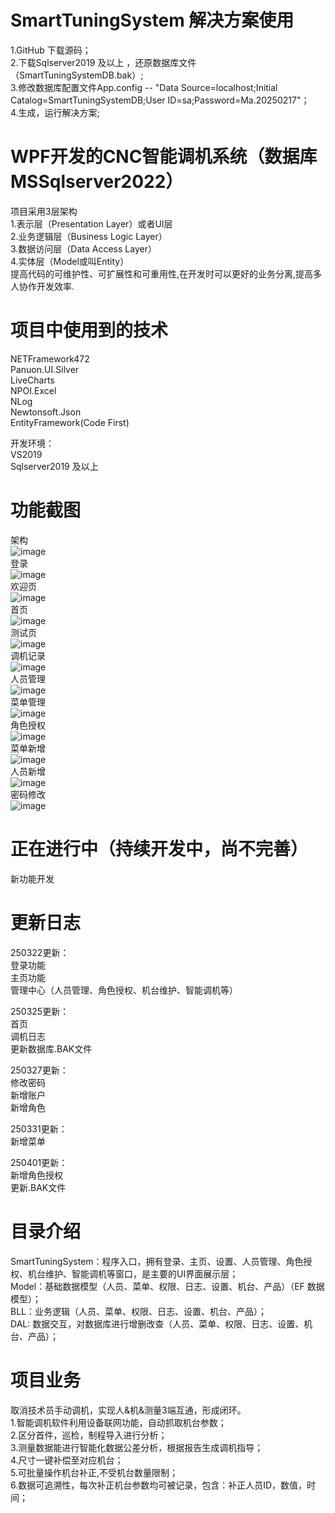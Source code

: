 ﻿# SmartTuningSystem 解决方案使用

1.GitHub 下载源码；  
2.下载Sqlserver2019 及以上 ，还原数据库文件（SmartTuningSystemDB.bak）;  
3.修改数据库配置文件App.config -- "Data Source=localhost;Initial Catalog=SmartTuningSystemDB;User ID=sa;Password=Ma.20250217"；  
4.生成，运行解决方案;      

# WPF开发的CNC智能调机系统（数据库MSSqlserver2022）

项目采用3层架构  
1.表示层（Presentation Layer）或者UI层  
2.业务逻辑层（Business Logic Layer）  
3.数据访问层（Data Access Layer）  
4.实体层（Model或叫Entity）   
提高代码的可维护性、可扩展性和可重用性,在开发时可以更好的业务分离,提高多人协作开发效率.                

# 项目中使用到的技术

NETFramework472  
Panuon.UI.Silver  
LiveCharts  
NPOI.Excel  
NLog  
Newtonsoft.Json  
EntityFramework(Code First)  

开发环境：  
VS2019  
Sqlserver2019 及以上

# 功能截图  
架构  
![image](https://github.com/RichardMa11/SmartTuningSystem/master/效果图/架构.jpg)  
登录  
![image](https://github.com/RichardMa11/SmartTuningSystem/master/效果图/登录.jpg)  
欢迎页  
![image](https://github.com/RichardMa11/SmartTuningSystem/master/效果图/欢迎页.jpg)  
首页  
![image](https://github.com/RichardMa11/SmartTuningSystem/master/效果图/首页.jpg)  
测试页  
![image](https://github.com/RichardMa11/SmartTuningSystem/master/效果图/测试页.jpg)  
调机记录  
![image](https://github.com/RichardMa11/SmartTuningSystem/master/效果图/调机记录.jpg)  
人员管理  
![image](https://github.com/RichardMa11/SmartTuningSystem/master/效果图/人员管理.jpg)  
菜单管理  
![image](https://github.com/RichardMa11/SmartTuningSystem/master/效果图/菜单管理.jpg)  
角色授权  
![image](https://github.com/RichardMa11/SmartTuningSystem/master/效果图/角色授权.jpg)  
菜单新增  
![image](https://github.com/RichardMa11/SmartTuningSystem/master/效果图/菜单新增.jpg)  
人员新增  
![image](https://github.com/RichardMa11/SmartTuningSystem/master/效果图/人员新增.jpg)  
密码修改  
![image](https://github.com/RichardMa11/SmartTuningSystem/master/效果图/密码修改.jpg)  


# 正在进行中（持续开发中，尚不完善）

新功能开发  

# 更新日志

250322更新：  
登录功能  
主页功能  
管理中心（人员管理、角色授权、机台维护、智能调机等）              

250325更新：  
首页  
调机日志   
更新数据库.BAK文件  
  
250327更新：  
修改密码  
新增账户  
新增角色  
  
250331更新：  
新增菜单  
  
250401更新：  
新增角色授权  
更新.BAK文件  


# 目录介绍
SmartTuningSystem：程序入口，拥有登录、主页、设置、人员管理、角色授权、机台维护、智能调机等窗口，是主要的UI界面展示层；   
Model：基础数据模型（人员、菜单、权限、日志、设置、机台、产品）（EF 数据模型）；  
BLL：业务逻辑（人员、菜单、权限、日志、设置、机台、产品）；  
DAL: 数据交互，对数据库进行增删改查（人员、菜单、权限、日志、设置、机台、产品）；             

# 项目业务
取消技术员手动调机，实现人&机&测量3端互通，形成闭环。  
1.智能调机软件利用设备联网功能，自动抓取机台参数；  
2.区分首件，巡检，制程导入进行分析；  
3.测量数据能进行智能化数据公差分析，根据报告生成调机指导；  
4.尺寸一键补偿至对应机台；  
5.可批量操作机台补正,不受机台数量限制；  
6.数据可追溯性，每次补正机台参数均可被记录，包含：补正人员ID，数值，时间；              




